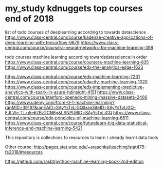 # my_study kdnuggets top courses end of 2018
list of todo courses of deeplearning according to towards datascience
https://www.class-central.com/course/kadenze-creative-applications-of-deep-learning-with-tensorflow-6679
https://www.class-central.com/course/coursera-neural-networks-for-machine-learning-398

todo courses machine learning according towardsdatascience:in order
https://www.class-central.com/course/coursera-machine-learning-835
https://www.class-central.com/course/edx-the-analytics-edge-1623

https://www.class-central.com/course/edx-machine-learning-7231
https://www.class-central.com/course/udacity-machine-learning-1020
https://www.class-central.com/course/edx-implementing-predictive-analytics-with-spark-in-azure-hdinsight-4151
https://www.class-central.com/course/stanford-openedx-mining-massive-datasets-2406
https://www.udemy.com/from-0-1-machine-learning/?ranMID=39197&ranEAID=SAyYsTvLiGQ&ranSiteID=SAyYsTvLiGQ-EJLVIe.TL.q5e67Bz2CNBg&LSNPUBID=SAyYsTvLiGQ
https://www.class-central.com/course/edx-principles-of-machine-learning-6511
https://www.class-central.com/course/futurelearn-big-data-statistical-inference-and-machine-learning-5421




This repository is collections fo resources to learn / already learnt data tools

Other course:
http://pages.stat.wisc.edu/~sraschka/teaching/stat479-fs2018/#resources

https://github.com/rasbt/python-machine-learning-book-2nd-edition


